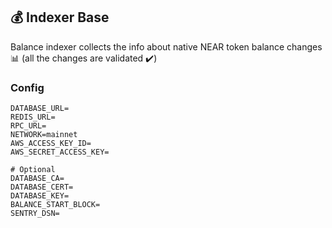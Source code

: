 ## 💰 Indexer Base

Balance indexer collects the info about native NEAR token balance changes 📊 (all the changes are validated ✔️)

### Config

```
DATABASE_URL=
REDIS_URL=
RPC_URL=
NETWORK=mainnet
AWS_ACCESS_KEY_ID=
AWS_SECRET_ACCESS_KEY=

# Optional
DATABASE_CA=
DATABASE_CERT=
DATABASE_KEY=
BALANCE_START_BLOCK=
SENTRY_DSN=
```
